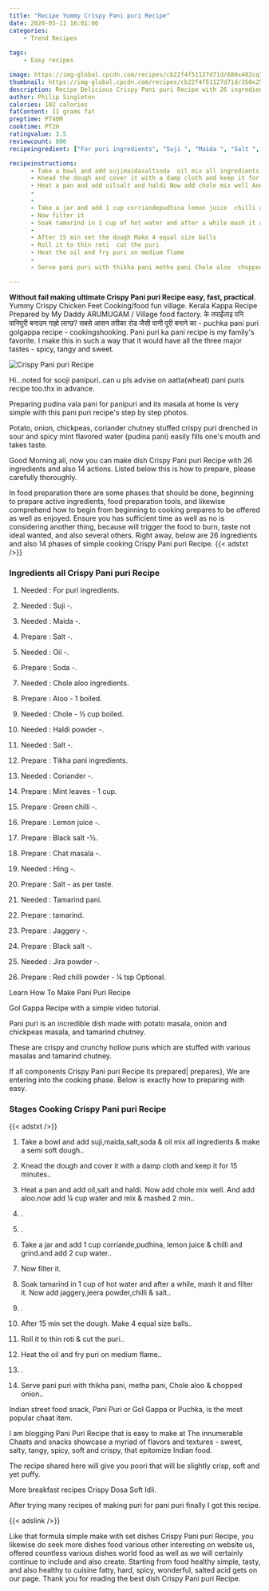 ```yaml
---
title: "Recipe Yummy Crispy Pani puri Recipe"
date: 2020-05-11 16:01:06
categories:
    - Trend Recipes
    
tags:
    - Easy recipes

image: https://img-global.cpcdn.com/recipes/cb22f4f51127d71d/680x482cq70/crispy-pani-puri-recipe-recipe-main-photo.jpg
thumbnail: https://img-global.cpcdn.com/recipes/cb22f4f51127d71d/350x250cq70/crispy-pani-puri-recipe-recipe-main-photo.jpg
description: Recipe Delicious Crispy Pani puri Recipe with 26 ingredients and 14 stages of easy cooking.
author: Philip Singleton
calories: 102 calories
fatContent: 11 grams fat
preptime: PT40M
cooktime: PT2H
ratingvalue: 3.5
reviewcount: 806
recipeingredient: ["For puri ingredients", "Suji ", "Maida ", "Salt ", "Oil ", "Soda ", "Chole aloo ingredients", "Aloo  1 boiled", "Chole   cup boiled", "Haldi powder ", "Salt ", "Tikha pani ingredients", "Coriander ", "Mint leaves  1 cup", "Green chilli ", "Lemon juice ", "Black salt ", "Chat masala ", "Hing ", "Salt  as per taste", "Tamarind pani", "tamarind", "Jaggery ", "Black salt ", "Jira powder ", "Red chilli powder   tsp Optional"]

recipeinstructions: 
      - Take a bowl and add sujimaidasaltsoda  oil mix all ingredients  make a semi soft dough 
      - Knead the dough and cover it with a damp cloth and keep it for 15 minutes 
      - Heat a pan and add oilsalt and haldi Now add chole mix well And add aloonow add  cup water and mix  mashed 2 min 
      -  
      -  
      - Take a jar and add 1 cup corriandepudhina lemon juice  chilli and grindand add 2 cup water 
      - Now filter it 
      - Soak tamarind in 1 cup of hot water and after a while mash it and filter it Now add jaggeryjeera powderchilli  salt 
      -  
      - After 15 min set the dough Make 4 equal size balls 
      - Roll it to thin roti  cut the puri 
      - Heat the oil and fry puri on medium flame 
      -  
      - Serve pani puri with thikha pani metha pani Chole aloo  chopped onion

---
```




**Without fail making ultimate Crispy Pani puri Recipe easy, fast, practical**. Yummy Crispy Chicken Feet Cooking/food fun village. Kerala Kappa Recipe Prepared by My Daddy ARUMUGAM / Village food factory. के तपाईंलाइ पनि पानिपुरी बनाउन गाह्रो लाग्छ? सबसे आसन तरीका रोड जैसी पानी पूरी बनाने का - puchka pani puri golgappa recipe - cookingshooking. Pani puri ka pani recipe is my family&#39;s favorite. I make this in such a way that it would have all the three major tastes - spicy, tangy and sweet.


![Crispy Pani puri Recipe](https://img-global.cpcdn.com/recipes/cb22f4f51127d71d/680x482cq70/crispy-pani-puri-recipe-recipe-main-photo.jpg "Crispy Pani puri Recipe")



Hi…noted for sooji panipuri..can u pls advise on aatta(wheat) pani puris recipe too.thx in advance.

Preparing pudina vala pani for panipuri and its masala at home is very simple with this pani puri recipe&#39;s step by step photos.

Potato, onion, chickpeas, coriander chutney stuffed crispy puri drenched in sour and spicy mint flavored water (pudina pani) easily fills one&#39;s mouth and takes taste.


Good Morning all, now you can make dish Crispy Pani puri Recipe with 26 ingredients and also 14 actions. Listed below this is how to prepare, please carefully thoroughly.

In food preparation there are some phases that should be done, beginning to prepare active ingredients, food preparation tools, and likewise comprehend how to begin from beginning to cooking prepares to be offered as well as enjoyed. Ensure you has sufficient time as well as no is considering another thing, because will trigger the food to burn, taste not ideal wanted, and also several others. Right away, below are 26 ingredients and also 14 phases of simple cooking Crispy Pani puri Recipe.
{{< adstxt />}}

### Ingredients all Crispy Pani puri Recipe


1. Needed  : For puri ingredients.

1. Needed  : Suji -.

1. Needed  : Maida -.

1. Prepare  : Salt -.

1. Needed  : Oil -.

1. Prepare  : Soda -.

1. Needed  : Chole aloo ingredients.

1. Prepare  : Aloo - 1 boiled.

1. Needed  : Chole - ½ cup boiled.

1. Needed  : Haldi powder -.

1. Needed  : Salt -.

1. Prepare  : Tikha pani ingredients.

1. Needed  : Coriander -.

1. Prepare  : Mint leaves - 1 cup.

1. Prepare  : Green chilli -.

1. Prepare  : Lemon juice -.

1. Prepare  : Black salt -½.

1. Prepare  : Chat masala -.

1. Needed  : Hing -.

1. Prepare  : Salt - as per taste.

1. Needed  : Tamarind pani.

1. Prepare  : tamarind.

1. Prepare  : Jaggery -.

1. Prepare  : Black salt -.

1. Needed  : Jira powder -.

1. Prepare  : Red chilli powder - ¼ tsp Optional.


Learn How To Make Pani Puri Recipe

Gol Gappa Recipe with a simple video tutorial.

Pani puri is an incredible dish made with potato masala, onion and chickpeas masala, and tamarind chutney.

These are crispy and crunchy hollow puris which are stuffed with various masalas and tamarind chutney.


If all components Crispy Pani puri Recipe its prepared| prepares}, We are entering into the cooking phase. Below is exactly how to preparing with easy.

### Stages Cooking Crispy Pani puri Recipe

{{< adstxt />}}


1. Take a bowl and add suji,maida,salt,soda &amp; oil mix all ingredients &amp; make a semi soft dough..



1. Knead the dough and cover it with a damp cloth and keep it for 15 minutes..



1. Heat a pan and add oil,salt and haldi. Now add chole mix well. And add aloo.now add ¼ cup water and mix &amp; mashed 2 min..



1. .



1. .



1. Take a jar and add 1 cup corriande,pudhina, lemon juice &amp; chilli and grind.and add 2 cup water..



1. Now filter it.



1. Soak tamarind in 1 cup of hot water and after a while, mash it and filter it. Now add jaggery,jeera powder,chilli &amp; salt..



1. .



1. After 15 min set the dough. Make 4 equal size balls..



1. Roll it to thin roti &amp; cut the puri..



1. Heat the oil and fry puri on medium flame..



1. .



1. Serve pani puri with thikha pani, metha pani, Chole aloo &amp; chopped onion..




Indian street food snack, Pani Puri or Gol Gappa or Puchka, is the most popular chaat item.

I am blogging Pani Puri Recipe that is easy to make at The innumerable Chaats and snacks showcase a myriad of flavors and textures - sweet, salty, tangy, spicy, soft and crispy, that epitomize Indian food.

The recipe shared here will give you poori that will be slightly crisp, soft and yet puffy.

More breakfast recipes Crispy Dosa Soft Idli.

After trying many recipes of making puri for pani puri finally I got this recipe.


{{< adslink />}}

Like that formula simple make with set dishes Crispy Pani puri Recipe, you likewise do seek more dishes food various other interesting on website us, offered countless various dishes world food as well as we will certainly continue to include and also create. Starting from food healthy simple, tasty, and also healthy to cuisine fatty, hard, spicy, wonderful, salted acid gets on our page. Thank you for reading the best dish Crispy Pani puri Recipe.
